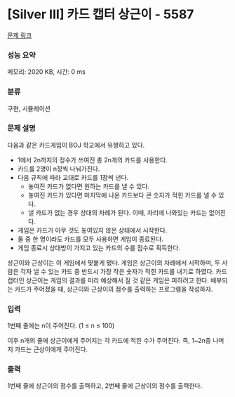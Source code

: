 # [Silver III] 카드 캡터 상근이 - 5587 

[문제 링크](https://www.acmicpc.net/problem/5587) 

### 성능 요약

메모리: 2020 KB, 시간: 0 ms

### 분류

구현, 시뮬레이션

### 문제 설명

<p>다음과 같은 카드게임이 BOJ 학교에서 유행하고 있다.</p>

<ul>
	<li>1에서 2n까지의 정수가 쓰여진 총 2n개의 카드를 사용한다.</li>
	<li>카드를 2명이 n장씩 나눠가진다.</li>
	<li>다음 규칙에 따라 교대로 카드를 1장씩 낸다.
	<ul>
		<li>놓여진 카드가 없다면 원하는 카드를 낼 수 있다.</li>
		<li>놓여진 카드가 있다면 마지막에 나온 카드보다 큰 숫자가 적힌 카드를 낼 수 있다.</li>
		<li>낼 카드가 없는 경우 상대의 차례가 된다. 이때, 자리에 나와있는 카드는 없어진다.</li>
	</ul>
	</li>
	<li>게임은 카드가 아무 것도 놓여있지 않은 상태에서 시작한다.</li>
	<li>둘 중 한 명이라도 카드를 모두 사용하면 게임이 종료된다.</li>
	<li>게임 종료시 상대방이 가지고 있는 카드의 수를 점수로 획득한다.</li>
</ul>

<p>상근이와 근상이는 이 게임에서 맞붙게 됐다. 게임은 상근이의 차례에서 시작하며, 두 사람은 각자 낼 수 있는 카드 중 반드시 가장 작은 숫자가 적힌 카드를 내기로 하였다. 카드 캡터인 상근이는 게임의 결과를 미리 예상해서 질 것 같은 게임은 피하려고 한다. 배부되는 카드가 주어졌을 때, 상근이와 근상이의 점수를 출력하는 프로그램을 작성하자.</p>

### 입력 

 <p>1번째 줄에는 n이 주어진다. (1 ≤ n ≤ 100)</p>

<p>이후 n개의 줄에 상근이에게 주어지는 각 카드에 적힌 수가 주어진다. 즉, 1~2n중 나머지 카드는 근상이에게 주어진다.</p>

### 출력 

 <p>1번째 줄에 상근이의 점수를 출력하고, 2번째 줄에 근상이의 점수를 출력한다.</p>

